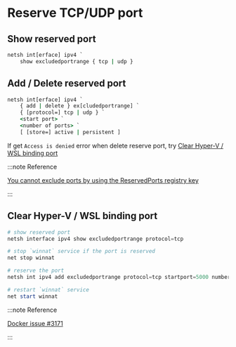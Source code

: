 # Reserve TCP/UDP port

## Show reserved port

```cmd
netsh int[erface] ipv4 `
    show excludedportrange { tcp | udp }
```

## Add / Delete reserved port

```cmd
netsh int[erface] ipv4 `
    { add | delete } ex[cludedportrange] `
    { [protocol=] tcp | udp } `
    <start port> `
    <number of ports> `
    [ [store=] active | persistent ]
```

If get `Access is denied` error when delete reserve port, try [Clear Hyper-V / WSL binding port](#clear-hyper-v--wsl-binding-port)

:::note Reference

[You cannot exclude ports by using the ReservedPorts registry key](https://support.microsoft.com/en-us/help/2665809/you-cannot-exclude-ports-by-using-the-reservedports-registry-key-in-wi)

:::

## Clear Hyper-V / WSL binding port

```powershell
# show reserved port
netsh interface ipv4 show excludedportrange protocol=tcp

# stop `winnat` service if the port is reserved
net stop winnat

# reserve the port
netsh int ipv4 add excludedportrange protocol=tcp startport=5000 numberofports=1

# restart `winnat` service
net start winnat
```

:::note Reference

[Docker issue #3171](https://github.com/docker/for-win/issues/3171)

:::

